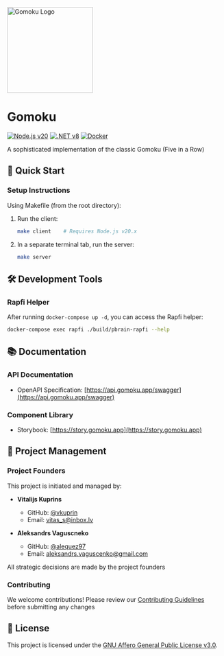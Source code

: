 <div align="left">
  <img src="https://avatars.githubusercontent.com/u/123968089?s=400&u=26b1b8e1c6a7852376a21fd0af32d71c6fd13fda&v=4" width="200" alt="Gomoku Logo">
</div>

# Gomoku

[![Node.js v20](https://img.shields.io/badge/Node.js-v20-green.svg)](https://nodejs.org)
[![.NET v8](https://img.shields.io/badge/.NET-v8.0-blue)](https://dotnet.microsoft.com/en-us/download/dotnet/8.0)
[![Docker](https://img.shields.io/badge/Docker-2496ED?style=flat&logo=docker&logoColor=white)](https://hub.docker.com/r/vkuprins97/gomoku-server/)

A sophisticated implementation of the classic Gomoku (Five in a Row)

## 🚀 Quick Start

### Setup Instructions

Using Makefile (from the root directory):

1. Run the client:
   ```bash
   make client    # Requires Node.js v20.x
   ```

2. In a separate terminal tab, run the server:
   ```bash
   make server
   ```

## 🛠️ Development Tools

### Rapfi Helper

After running `docker-compose up -d`, you can access the Rapfi helper:

```bash
docker-compose exec rapfi ./build/pbrain-rapfi --help
```

## 📚 Documentation

### API Documentation
- OpenAPI Specification: [https://api.gomoku.app/swagger](https://api.gomoku.app/swagger)

### Component Library
- Storybook: [https://story.gomoku.app](https://story.gomoku.app)

## 👥 Project Management

### Project Founders

This project is initiated and managed by:

- **Vitalijs Kuprins**
  - GitHub: [@vkuprin](https://github.com/vkuprin)
  - Email: vitas_s@inbox.lv

- **Aleksandrs Vaguscneko**
  - GitHub: [@alequez97](https://github.com/alequez97)
  - Email: aleksandrs.vaguscenko@gmail.com

All strategic decisions are made by the project founders

### Contributing

We welcome contributions! Please review our [Contributing Guidelines](CONTRIBUTING.md) before submitting any changes

## 📄 License

This project is licensed under the [GNU Affero General Public License v3.0](LICENSE).
